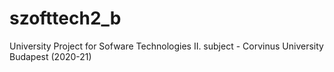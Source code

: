 # szofttech2_b
University Project for Sofware Technologies II. subject - Corvinus University Budapest (2020-21)
